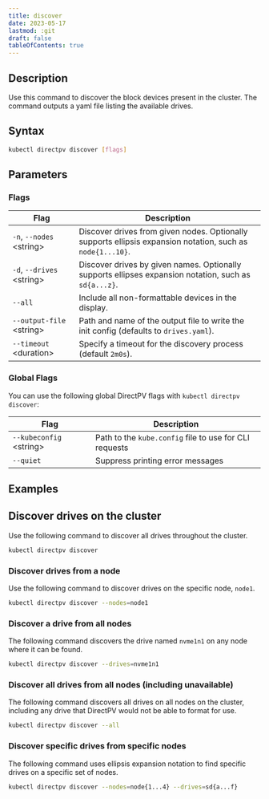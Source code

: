 ```yaml
---
title: discover
date: 2023-05-17
lastmod: :git
draft: false
tableOfContents: true
---
```


## Description

Use this command to discover the block devices present in the cluster.
The command outputs a yaml file listing the available drives.

## Syntax

```sh
kubectl directpv discover [flags]
```

## Parameters

### Flags

| **Flag** | **Description** |
|----------|-----------------|
| `-n`, `--nodes` \<string\> | Discover drives from given nodes. Optionally supports ellipsis expansion notation, such as `node{1...10}`. |
| `-d`, `--drives` \<string\> | Discover drives by given names. Optionally supports ellipses expansion notation, such as `sd{a...z}`. |
| `--all` | Include all non-formattable devices in the display. |
| `--output-file` \<string\> | Path and name of the output file to write the init config (defaults to `drives.yaml`). |
| `--timeout` \<duration\> | Specify a timeout for the discovery process (default `2m0s`). |

### Global Flags

You can use the following global DirectPV flags with `kubectl directpv discover`:

| **Flag**                  | **Description**                                        |
|---------------------------|--------------------------------------------------------|
| `--kubeconfig` \<string\> | Path to the `kube.config` file to use for CLI requests |
| `--quiet`                 | Suppress printing error messages                       |

## Examples

## Discover drives on the cluster

Use the following command to discover all drives throughout the cluster.

```sh {.copy}
kubectl directpv discover
```

### Discover drives from a node

Use the following command to discover drives on the specific node, `node1`.

```sh {.copy}   
kubectl directpv discover --nodes=node1
```

### Discover a drive from all nodes

The following command discovers the drive named `nvme1n1` on any node where it can be found.

```sh {.copy}
kubectl directpv discover --drives=nvme1n1
```

### Discover all drives from all nodes (including unavailable)
   
The following command discovers all drives on all nodes on the cluster, including any drive that DirectPV would not be able to format for use.

```sh {.copy}
kubectl directpv discover --all
```

### Discover specific drives from specific nodes

The following command uses ellipsis expansion notation to find specific drives on a specific set of nodes.

```sh {.copy}
kubectl directpv discover --nodes=node{1...4} --drives=sd{a...f}
```

